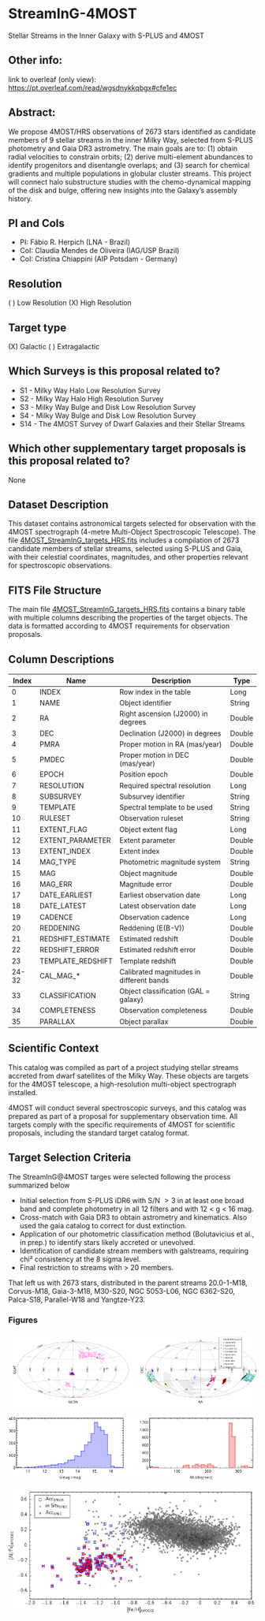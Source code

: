 # StreamInG-4MOST
Stellar Streams in the Inner Galaxy with S-PLUS and 4MOST

## Other info:
link to overleaf (only view): https://pt.overleaf.com/read/wgsdnykkqbgx#cfe1ec

## Abstract: 
We propose 4MOST/HRS observations of 2673 stars identified as candidate members of 9 stellar streams in the inner Milky Way, selected from S-PLUS photometry and Gaia DR3 astrometry. The main goals are to: (1) obtain radial velocities to constrain orbits; (2) derive multi-element abundances to identify progenitors and disentangle overlaps; and (3) search for chemical gradients and multiple populations in globular cluster streams. This project will connect halo substructure studies with the chemo-dynamical mapping of the disk and bulge, offering new insights into the Galaxy’s assembly history.

## PI and CoIs
  - PI: Fábio R. Herpich (LNA - Brazil)
  - CoI: Claudia Mendes de Oliveira (IAG/USP Brazil)
  - CoI: Cristina Chiappini (AIP Potsdam - Germany)

## Resolution
( ) Low Resolution  (X) High Resolution

## Target type
(X) Galactic  ( ) Extragalactic

## Which Surveys is this proposal related to?
  - S1  - Milky Way Halo Low Resolution Survey
  - S2  - Milky Way Halo High Resolution Survey
  - S3  - Milky Way Bulge and Disk Low Resolution Survey
  - S4  - Milky Way Bulge and Disk Low Resolution Survey
  - S14 - The 4MOST Survey of Dwarf Galaxies and their Stellar Streams

## Which other supplementary target proposals is this proposal related to?
None

## Dataset Description

This dataset contains astronomical targets selected for observation with the 4MOST spectrograph (4-metre Multi-Object Spectroscopic Telescope). The file [4MOST_StreamInG_targets_HRS.fits](4MOST_StreamInG_targets_HRS.fits) includes a compilation of 2673 candidate members of stellar streams, selected using S-PLUS and Gaia, with their celestial coordinates, magnitudes, and other properties relevant for spectroscopic observations.

## FITS File Structure

The main file [4MOST_StreamInG_targets_HRS.fits](4MOST_StreamInG_targets_HRS.fits) contains a binary table with multiple columns describing the properties of the target objects. The data is formatted according to 4MOST requirements for observation proposals.

## Column Descriptions

| Index | Name | Description | Type |
|-------|------|-------------|------|
| 0 | INDEX | Row index in the table | Long |
| 1 | NAME | Object identifier | String |
| 2 | RA | Right ascension (J2000) in degrees | Double |
| 3 | DEC | Declination (J2000) in degrees | Double |
| 4 | PMRA | Proper motion in RA (mas/year) | Double |
| 5 | PMDEC | Proper motion in DEC (mas/year) | Double |
| 6 | EPOCH | Position epoch | Double |
| 7 | RESOLUTION | Required spectral resolution | Long |
| 8 | SUBSURVEY | Subsurvey identifier | String |
| 9 | TEMPLATE | Spectral template to be used | String |
| 10 | RULESET | Observation ruleset | String |
| 11 | EXTENT_FLAG | Object extent flag | Long |
| 12 | EXTENT_PARAMETER | Extent parameter | Double |
| 13 | EXTENT_INDEX | Extent index | Double |
| 14 | MAG_TYPE | Photometric magnitude system | String |
| 15 | MAG | Object magnitude | Double |
| 16 | MAG_ERR | Magnitude error | Double |
| 17 | DATE_EARLIEST | Earliest observation date | Long |
| 18 | DATE_LATEST | Latest observation date | Long |
| 19 | CADENCE | Observation cadence | Long |
| 20 | REDDENING | Reddening (E(B-V)) | Double |
| 21 | REDSHIFT_ESTIMATE | Estimated redshift | Double |
| 22 | REDSHIFT_ERROR | Estimated redshift error | Double |
| 23 | TEMPLATE_REDSHIFT | Template redshift | Double |
| 24-32 | CAL_MAG_* | Calibrated magnitudes in different bands | Double |
| 33 | CLASSIFICATION | Object classification (GAL = galaxy) | String |
| 34 | COMPLETENESS | Observation completeness | Double |
| 35 | PARALLAX | Object parallax | Double |

## Scientific Context

This catalog was compiled as part of a project studying stellar streams accreted from dwarf satellites of the Milky Way. These objects are targets for the 4MOST telescope, a high-resolution multi-object spectrograph installed.

4MOST will conduct several spectroscopic surveys, and this catalog was prepared as part of a proposal for supplementary observation time. All targets comply with the specific requirements of 4MOST for scientific proposals, including the standard target catalog format.

## Target Selection Criteria

The StreamInG@4MOST targes were selected following the process summarized below

  - Initial selection from S-PLUS iDR6 with S/N $>3$ in at least one broad band and complete photometry in all 12 filters and with 12 < g < 16 mag.
  - Cross-match with Gaia DR3 to obtain astrometry and kinematics. Also used the gaia catalog to correct for dust extinction.
  - Application of our photometric classification method (Bolutavicius et al., in prep.) to identify stars likely accreted or unevolved.
  - Identification of candidate stream members with galstreams, requiring chi² consistency at the 8 sigma level.
  - Final restriction to streams with > 20 members.

That left us with 2673 stars, distributed in the parent streams 20.0-1-M18, Corvus-M18, Gaia-3-M18, M30-S20, NGC 5053-L06, NGC 6362-S20, Palca-S18, Parallel-W18 and Yangtze-Y23.

### Figures

![Left: targets distribution in Galactic coordinates colored by density. Right: target distribution in Equatorial coordinates, colored according to the assigned parental stream. The S-PLUS iDR6 is shown as a gray shaded region in the background, for reference.](Images/footprint.png)

![Left: histogram showing the magnitude distribution of the sample in G-band; right: histogram showing the number of targets as a function of RA.](Images/histograms.png)

![Performance of the accreted stars classifier based on the 12 S-PLUS bands (blue squares), compared to the APOGEE spectroscopic classification (red circles).](Images/acc_class.png)
